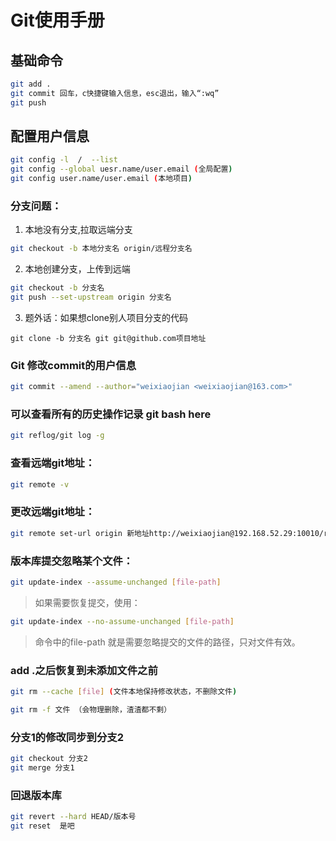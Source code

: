# Git使用手册
## 基础命令
```Bash
git add . 
git commit 回车，c快捷键输入信息，esc退出，输入“:wq”
git push
```
## 配置用户信息
```Bash
git config -l  /  --list
git config --global uesr.name/user.email (全局配置)
git config user.name/user.email (本地项目)
```
### 分支问题：
1. 本地没有分支,拉取远端分支
```bash
git checkout -b 本地分支名 origin/远程分支名
```

2. 本地创建分支，上传到远端
```bash
git checkout -b 分支名
git push --set-upstream origin 分支名
```
3. 题外话：如果想clone别人项目分支的代码
```
git clone -b 分支名 git git@github.com项目地址 
```
### Git 修改commit的用户信息
```bash
git commit --amend --author="weixiaojian <weixiaojian@163.com>"
```
### 可以查看所有的历史操作记录 git bash here
```bash
git reflog/git log -g 
```
### 查看远端git地址：
```bash
git remote -v
````

### 更改远端git地址：
```bash
git remote set-url origin 新地址http://weixiaojian@192.168.52.29:10010/r/SI_SMCP_admin.git
```
### 版本库提交忽略某个文件：
```bash
git update-index --assume-unchanged [file-path]
```
> 如果需要恢复提交，使用：
```bash
git update-index --no-assume-unchanged [file-path]
```
> 命令中的file-path 就是需要忽略提交的文件的路径，只对文件有效。

### add .之后恢复到未添加文件之前
```bash
git rm --cache [file] (文件本地保持修改状态，不删除文件)
```
```bash
git rm -f 文件 （会物理删除，渣渣都不剩）
```

### 分支1的修改同步到分支2
```bash
git checkout 分支2    
git merge 分支1
```
### 回退版本库
```bash
git revert --hard HEAD/版本号
git reset  是吧
```